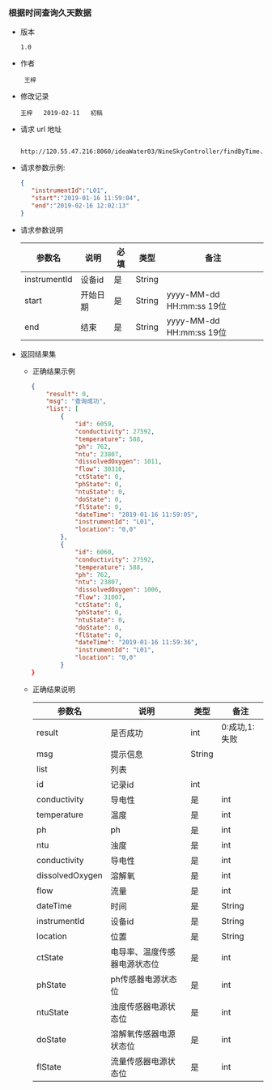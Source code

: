 ### 根据时间查询久天数据

+ 版本

  ```
  1.0
  ```

+ 作者

  ```
   王梓
  ```

+ 修改记录

  ```
  王梓   2019-02-11   初稿
  ```

+ 请求 url 地址

  ```
    http://120.55.47.216:8060/ideaWater03/NineSkyController/findByTime.do
  ```

+ 请求参数示例:

   ```json
   {
      "instrumentId":"L01",
      "start":"2019-01-16 11:59:04",
      "end":"2019-02-16 12:02:13"
   }
   ```

+ 请求参数说明

    参数名 |  说明 | 必填 | 类型 | 备注
    -------|-------|------|------|-----
    instrumentId|设备id|是|String|
    start|开始日期|是|String|yyyy-MM-dd HH:mm:ss 19位
    end|结束|是|String|yyyy-MM-dd HH:mm:ss 19位

+ 返回结果集
  - 正确结果示例
  ```json
     {
         "result": 0,
         "msg": "查询成功",
         "list": [
             {
                 "id": 6059,
                 "conductivity": 27592,
                 "temperature": 588,
                 "ph": 762,
                 "ntu": 23807,
                 "dissolvedOxygen": 1011,
                 "flow": 30310,
                 "ctState": 0,
                 "phState": 0,
                 "ntuState": 0,
                 "doState": 0,
                 "flState": 0,
                 "dateTime": "2019-01-16 11:59:05",
                 "instrumentId": "L01",
                 "location": "0,0"
             },
             {
                 "id": 6060,
                 "conductivity": 27592,
                 "temperature": 588,
                 "ph": 762,
                 "ntu": 23807,
                 "dissolvedOxygen": 1006,
                 "flow": 31007,
                 "ctState": 0,
                 "phState": 0,
                 "ntuState": 0,
                 "doState": 0,
                 "flState": 0,
                 "dateTime": "2019-01-16 11:59:36",
                 "instrumentId": "L01",
                 "location": "0,0"
             }
     }
  ```

  - 正确结果说明

    参数名 | 说明 | 类型 | 备注
    -------|-------|------|-----
    result | 是否成功 | int | 0:成功,1:失败
    msg|提示信息|String|
    list|列表|
    id|记录id|int|
    conductivity | 导电性 | 是 | int |实际值*100
    temperature | 温度 | 是 | int |实际值*100
    ph | ph | 是 | int |实际值*100
    ntu | 浊度 | 是 | int |实际值*100
    conductivity | 导电性 | 是 | int |实际值*100
    dissolvedOxygen | 溶解氧 | 是 | int |实际值*100
    flow | 流量 | 是 | int |实际值*100
    dateTime|时间|是|String|yyyy-MM-dd HH:mm:ss 19位
    instrumentId|设备id|是|String|
    location|位置|是|String
    ctState|电导率、温度传感器电源状态位|是|int|
    phState|ph传感器电源状态位|是|int|
    ntuState|浊度传感器电源状态位|是|int|
    doState|溶解氧传感器电源状态位|是|int|
    flState|流量传感器电源状态位|是|int|

